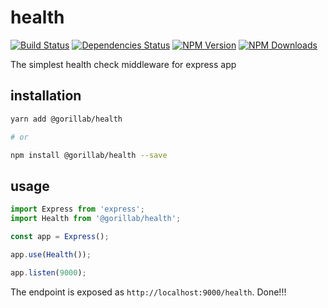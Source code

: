 # health

[![Build Status](https://img.shields.io/travis/gorillab/health.svg)](https://travis-ci.org/gorillab/health)
[![Dependencies Status](https://img.shields.io/david/gorillab/health.svg)](https://github.com/gorillab/health)
[![NPM Version](https://img.shields.io/npm/v/@gorillab/health.svg)](https://www.npmjs.com/package/@gorillab/health)
[![NPM Downloads](https://img.shields.io/npm/dt/@gorillab/health.svg)](https://www.npmjs.com/package/@gorillab/health)

The simplest health check middleware for express app

## installation
```bash
yarn add @gorillab/health

# or

npm install @gorillab/health --save
```

## usage
```javascript
import Express from 'express';
import Health from '@gorillab/health';

const app = Express();

app.use(Health());

app.listen(9000);
```

The endpoint is exposed as `http://localhost:9000/health`. Done!!!
